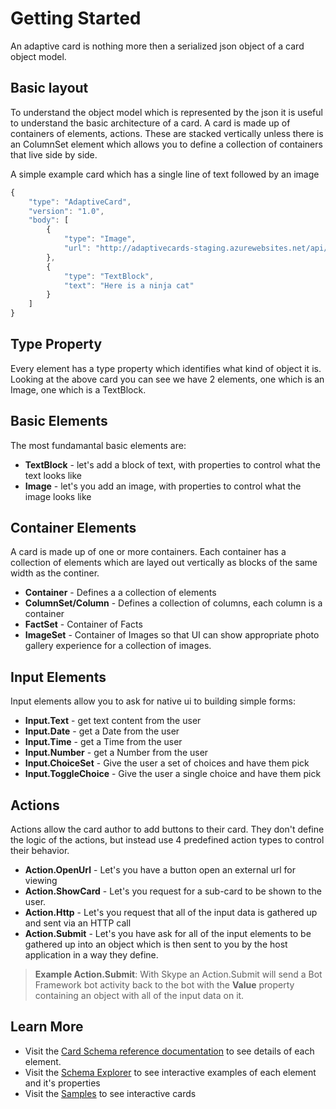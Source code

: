 # Getting Started 
An adaptive card is nothing more then a serialized json object of a card object model.  

## Basic layout 
To understand the object model which is represented by the json it is useful to understand the basic architecture of a card.  A card is made up of containers of elements, actions.  These are stacked vertically unless there is an ColumnSet element which allows you to define a collection of containers that live side by side.

A simple example card which has a single line of text followed by an image
```javascript
{
    "type": "AdaptiveCard",
    "version": "1.0",
    "body": [
        {
            "type": "Image",
            "url": "http://adaptivecards-staging.azurewebsites.net/api/cat"
        },
        {
            "type": "TextBlock",
            "text": "Here is a ninja cat"
        }
    ]
}
```

## Type Property
Every element has a type property which identifies what kind of object it is. Looking at the above card you can see we
have 2 elements, one which is an Image, one which is a TextBlock.

## Basic Elements
The most fundamantal basic elements are:
* **TextBlock** - let's add a block of text, with properties to control what the text looks like
* **Image** - let's you add an image, with properties to control what the image looks like

## Container Elements
A card is made up of one or more containers.  Each container has a collection of elements which are layed out vertically as blocks of the same width as the continer. 

* **Container** - Defines a a collection of elements 
* **ColumnSet/Column** - Defines a collection of columns, each column is a container
* **FactSet** - Container of Facts
* **ImageSet** - Container of Images so that UI can show appropriate photo gallery experience for a collection of images.

## Input Elements
Input elements allow you to ask for native ui to building simple forms:
* **Input.Text** - get text content from the user
* **Input.Date** - get a Date from the user
* **Input.Time** - get a Time from the user
* **Input.Number** - get a Number from the user
* **Input.ChoiceSet** - Give the user a set of choices and have them pick
* **Input.ToggleChoice** - Give the user a single choice and have them pick

## Actions
Actions allow the card author to add buttons to their card.  They don't define the logic of the actions, but instead use
4 predefined action types to control their behavior.

* **Action.OpenUrl** - Let's you have a button open an external url for viewing
* **Action.ShowCard** - Let's you request for a sub-card to be shown to the user.  
* **Action.Http** - Let's you request that all of the input data is gathered up and sent via an HTTP call 
* **Action.Submit** - Let's you have ask for all of the input elements to be gathered up into an object which is then sent to you by the host application in a way they define.

> **Example Action.Submit**: With Skype an Action.Submit will send a Bot Framework bot activity back to the bot with the **Value** property containing an object with all of the input data on it.

## Learn More
* Visit the [Card Schema reference documentation](/documentation#create-cardschema) to see details of each element.
* Visit the [Schema Explorer](/Explorer) to see interactive examples of each element and it's properties
* Visit the [Samples](/samples) to see interactive cards

 

